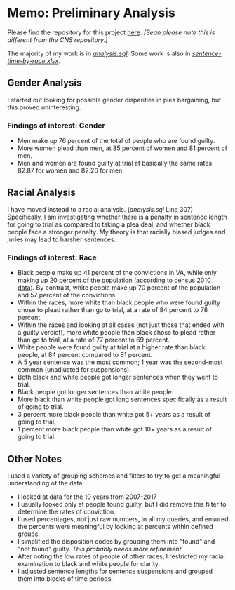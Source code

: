 # Memo: Preliminary Analysis

Please find the repository for this project [here](https://github.com/shardsofblue/virginia-court-data). _[Sean please note this is different from the CNS repository.]_

The majority of my work is in _[analysis.sql](https://github.com/shardsofblue/virginia-court-data/blob/master/analysis.sql)_. Some work is also in _[sentence-time-by-race.xlsx](https://github.com/shardsofblue/virginia-court-data/blob/master/sentence-time-by-race.xlsx)_.

## Gender Analysis

I started out looking for possible gender disparities in plea bargaining, but this proved uninteresting. 

### Findings of interest: Gender
* Men make up 76 percent of the total of people who are found guilty. 
* More women plead than men, at 85 percent of women and 81 percent of men.
* Men and women are found guilty at trial at basically the same rates: 82.87 for women and 82.26 for men.

## Racial Analysis

I have moved instead to a racial analysis. (_analysis.sql_ Line 307) Specifically, I am investigating whether there is a penalty in sentence length for going to trial as compared to taking a plea deal, and whether black people face a stronger penalty. My theory is that racially biased judges and juries may lead to harsher sentences.

### Findings of interest: Race
* Black people make up 41 percent of the convictions in VA, while only making up 20 percent of the population (according to [census 2010 data](https://www.census.gov/quickfacts/va)). By contrast, white people make up 70 percent of the population and 57 percent of the convictions.
* Within the races, more white than black people who were found guilty chose to plead rather than go to trial, at a rate of 84 percent to 78 percent.
* Within the races and looking at all cases (not just those that ended with a guilty verdict), more white people than black chose to plead rather than go to trial, at a rate of 77 percent to 69 percent.
* White people were found guilty at trial at a higher rate than black people, at 84 percent compared to 81 percent.
* A 5 year sentence was the most common; 1 year was the second-most common (unadjusted for suspensions).
* Both black and white people got longer sentences when they went to trial.
* Black people got longer sentences than white people.
* More black than white people got long sentences specifically as a result of going to trial.
 * 3 percent more black people than white got 5+ years as a result of going to trial.
 * 1 percent more black people than white got 10+ years as a result of going to trial.

## Other Notes

I used a variety of grouping schemes and filters to try to get a meaningful understanding of the data:
* I looked at data for the 10 years from 2007-2017
* I usually looked only at people found guilty, but I did remove this filter to determine the rates of conviction.
* I used percentages, not just raw numbers, in all my queries, and ensured the percents were meaningful by looking at percents within defined groups.
* I simplified the disposition codes by grouping them into "found" and "not found" guilty. _This probably needs more refinement._
* After noting the low rates of people of other races, I restricted my racial examination to black and white people for clarity.
* I adjusted sentence lengths for sentence suspensions and grouped them into blocks of time periods.



